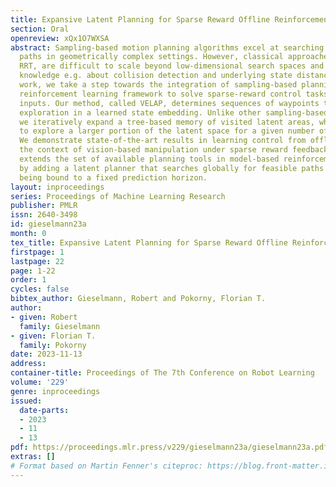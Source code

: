 ```yaml
---
title: Expansive Latent Planning for Sparse Reward Offline Reinforcement Learning
section: Oral
openreview: xQx1O7WXSA
abstract: Sampling-based motion planning algorithms excel at searching global solution
  paths in geometrically complex settings. However, classical approaches, such as
  RRT, are difficult to scale beyond low-dimensional search spaces and rely on privileged
  knowledge e.g. about collision detection and underlying state distances. In this
  work, we take a step towards the integration of sampling-based planning into the
  reinforcement learning framework to solve sparse-reward control tasks from high-dimensional
  inputs. Our method, called VELAP, determines sequences of waypoints through sampling-based
  exploration in a learned state embedding. Unlike other sampling-based techniques,
  we iteratively expand a tree-based memory of visited latent areas, which is leveraged
  to explore a larger portion of the latent space for a given number of search iterations.
  We demonstrate state-of-the-art results in learning control from offline data in
  the context of vision-based manipulation under sparse reward feedback. Our method
  extends the set of available planning tools in model-based reinforcement learning
  by adding a latent planner that searches globally for feasible paths instead of
  being bound to a fixed prediction horizon.
layout: inproceedings
series: Proceedings of Machine Learning Research
publisher: PMLR
issn: 2640-3498
id: gieselmann23a
month: 0
tex_title: Expansive Latent Planning for Sparse Reward Offline Reinforcement Learning
firstpage: 1
lastpage: 22
page: 1-22
order: 1
cycles: false
bibtex_author: Gieselmann, Robert and Pokorny, Florian T.
author:
- given: Robert
  family: Gieselmann
- given: Florian T.
  family: Pokorny
date: 2023-11-13
address:
container-title: Proceedings of The 7th Conference on Robot Learning
volume: '229'
genre: inproceedings
issued:
  date-parts:
  - 2023
  - 11
  - 13
pdf: https://proceedings.mlr.press/v229/gieselmann23a/gieselmann23a.pdf
extras: []
# Format based on Martin Fenner's citeproc: https://blog.front-matter.io/posts/citeproc-yaml-for-bibliographies/
---
```

